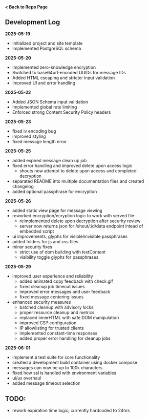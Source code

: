 #### [< Back to Repo Page](https://github.com/ianshapiro1/shoutbin)

## Development Log

**2025-05-19**
- Initialized project and site template
- Implemented PostgreSQL schema

**2025-05-20**
- Implemented zero-knowledge encryption
- Switched to base64url-encoded UUIDs for message IDs
- Added HTML escaping and stricter input validation
- Improved UI and error handling

**2025-05-22**
- Added JSON Schema input validation
- Implemented global rate limiting
- Enforced strong Content Security Policy headers

**2025-05-23**
- fixed iv encoding bug
- improved styling
- fixed message length error

**2025-05-25**
- added expired message clean up job
- fixed error handling and improved delete upon access logic
    - shouts now attempt to delete upon access and completed decryption
- separated README into multiple documentation files and created changelog
- added optional passphrase for encryption

**2025-05-26**
- added static view page for message viewing
- reworked encryption/ecryption logic to work with served file
    - reimplemented delete upon decryption after security review
    - server now returns json for /shout/:id/data endpoint intead of embedded script
- ui improvements, glyphs for visible/invisible passphrases
- added folders for js and css files
- minor security fixes
    - strict use of dom building with textContent
    - visibility toggle glyphs for passphrases

**2025-05-29**
- improved user experience and reliability
    - added animated copy feedback with check.gif
    - fixed cleanup job timeout issues
    - improved error messages and user feedback
    - fixed message centering issues
- enhanced security measures
    - batched cleanup with advisory locks
    - proper resource cleanup and metrics
    - replaced innerHTML with safe DOM manipulation
    - improved CSP configuration
    - IP allowlisting for trusted clients
    - implemented constant-time responses
    - added proper error handling for cleanup jobs

**2025-06-01**
- implement a test suite for core functionality
- created a development build container using docker compose
- messages can now be up to 100k characters
- fixed how ssl is handled with environment variables
- ui/ux overhaul
- added message timeout selection

## TODO:
- rework expiration time logic; currently hardcoded to 24hrs